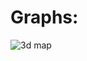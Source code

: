 # Graphs:

![3d map](https://user-images.githubusercontent.com/25268098/121771595-94505380-cb70-11eb-9d5d-ccbaeb07c86f.png)
